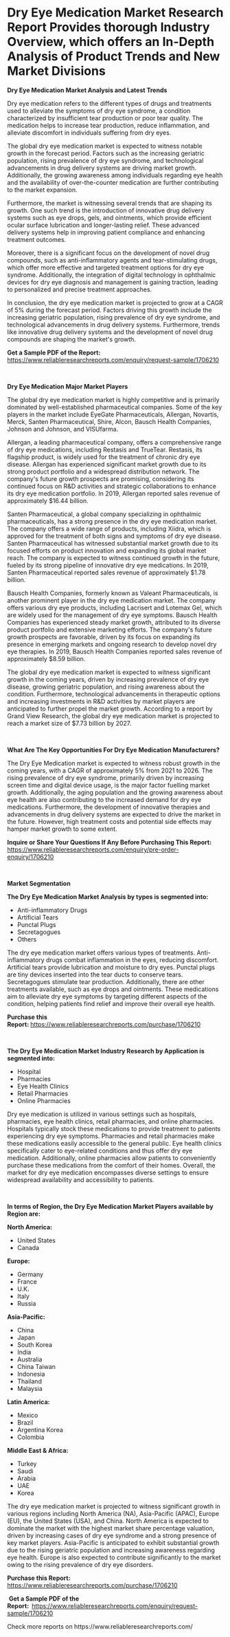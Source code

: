 <p><h1>Dry Eye Medication Market Research Report Provides thorough Industry Overview, which offers an In-Depth Analysis of Product Trends and New Market Divisions</h1></p><p><strong>Dry Eye Medication Market Analysis and Latest Trends</strong></p>
<p><p>Dry eye medication refers to the different types of drugs and treatments used to alleviate the symptoms of dry eye syndrome, a condition characterized by insufficient tear production or poor tear quality. The medication helps to increase tear production, reduce inflammation, and alleviate discomfort in individuals suffering from dry eyes.</p><p>The global dry eye medication market is expected to witness notable growth in the forecast period. Factors such as the increasing geriatric population, rising prevalence of dry eye syndrome, and technological advancements in drug delivery systems are driving market growth. Additionally, the growing awareness among individuals regarding eye health and the availability of over-the-counter medication are further contributing to the market expansion.</p><p>Furthermore, the market is witnessing several trends that are shaping its growth. One such trend is the introduction of innovative drug delivery systems such as eye drops, gels, and ointments, which provide efficient ocular surface lubrication and longer-lasting relief. These advanced delivery systems help in improving patient compliance and enhancing treatment outcomes.</p><p>Moreover, there is a significant focus on the development of novel drug compounds, such as anti-inflammatory agents and tear-stimulating drugs, which offer more effective and targeted treatment options for dry eye syndrome. Additionally, the integration of digital technology in ophthalmic devices for dry eye diagnosis and management is gaining traction, leading to personalized and precise treatment approaches.</p><p>In conclusion, the dry eye medication market is projected to grow at a CAGR of 5% during the forecast period. Factors driving this growth include the increasing geriatric population, rising prevalence of dry eye syndrome, and technological advancements in drug delivery systems. Furthermore, trends like innovative drug delivery systems and the development of novel drug compounds are shaping the market's growth.</p></p>
<p><strong>Get a Sample PDF of the Report:&nbsp;</strong> <a href="https://www.reliableresearchreports.com/enquiry/request-sample/1706210">https://www.reliableresearchreports.com/enquiry/request-sample/1706210</a></p>
<p>&nbsp;</p>
<p><strong>Dry Eye Medication Major Market Players</strong></p>
<p><p>The global dry eye medication market is highly competitive and is primarily dominated by well-established pharmaceutical companies. Some of the key players in the market include EyeGate Pharmaceuticals, Allergan, Novartis, Merck, Santen Pharmaceutical, Shire, Alcon, Bausch Health Companies, Johnson and Johnson, and VISUfarma.</p><p>Allergan, a leading pharmaceutical company, offers a comprehensive range of dry eye medications, including Restasis and TrueTear. Restasis, its flagship product, is widely used for the treatment of chronic dry eye disease. Allergan has experienced significant market growth due to its strong product portfolio and a widespread distribution network. The company's future growth prospects are promising, considering its continued focus on R&D activities and strategic collaborations to enhance its dry eye medication portfolio. In 2019, Allergan reported sales revenue of approximately $16.44 billion.</p><p>Santen Pharmaceutical, a global company specializing in ophthalmic pharmaceuticals, has a strong presence in the dry eye medication market. The company offers a wide range of products, including Xiidra, which is approved for the treatment of both signs and symptoms of dry eye disease. Santen Pharmaceutical has witnessed substantial market growth due to its focused efforts on product innovation and expanding its global market reach. The company is expected to witness continued growth in the future, fueled by its strong pipeline of innovative dry eye medications. In 2019, Santen Pharmaceutical reported sales revenue of approximately $1.78 billion.</p><p>Bausch Health Companies, formerly known as Valeant Pharmaceuticals, is another prominent player in the dry eye medication market. The company offers various dry eye products, including Lacrisert and Lotemax Gel, which are widely used for the management of dry eye symptoms. Bausch Health Companies has experienced steady market growth, attributed to its diverse product portfolio and extensive marketing efforts. The company's future growth prospects are favorable, driven by its focus on expanding its presence in emerging markets and ongoing research to develop novel dry eye therapies. In 2019, Bausch Health Companies reported sales revenue of approximately $8.59 billion.</p><p>The global dry eye medication market is expected to witness significant growth in the coming years, driven by increasing prevalence of dry eye disease, growing geriatric population, and rising awareness about the condition. Furthermore, technological advancements in therapeutic options and increasing investments in R&D activities by market players are anticipated to further propel the market growth. According to a report by Grand View Research, the global dry eye medication market is projected to reach a market size of $7.73 billion by 2027.</p></p>
<p>&nbsp;</p>
<p><strong>What Are The Key Opportunities For Dry Eye Medication Manufacturers?</strong></p>
<p><p>The Dry Eye Medication market is expected to witness robust growth in the coming years, with a CAGR of approximately 5% from 2021 to 2026. The rising prevalence of dry eye syndrome, primarily driven by increasing screen time and digital device usage, is the major factor fuelling market growth. Additionally, the aging population and the growing awareness about eye health are also contributing to the increased demand for dry eye medications. Furthermore, the development of innovative therapies and advancements in drug delivery systems are expected to drive the market in the future. However, high treatment costs and potential side effects may hamper market growth to some extent.</p></p>
<p><strong>Inquire or Share Your Questions If Any Before Purchasing This Report:</strong> <a href="https://www.reliableresearchreports.com/enquiry/pre-order-enquiry/1706210">https://www.reliableresearchreports.com/enquiry/pre-order-enquiry/1706210</a></p>
<p>&nbsp;</p>
<p><strong>Market Segmentation</strong></p>
<p><strong>The Dry Eye Medication Market Analysis by types is segmented into:</strong></p>
<p><ul><li>Anti-inflammatory Drugs</li><li>Artificial Tears</li><li>Punctal Plugs</li><li>Secretagogues</li><li>Others</li></ul></p>
<p><p>The dry eye medication market offers various types of treatments. Anti-inflammatory drugs combat inflammation in the eyes, reducing discomfort. Artificial tears provide lubrication and moisture to dry eyes. Punctal plugs are tiny devices inserted into the tear ducts to conserve tears. Secretagogues stimulate tear production. Additionally, there are other treatments available, such as eye drops and ointments. These medications aim to alleviate dry eye symptoms by targeting different aspects of the condition, helping patients find relief and improve their overall eye health.</p></p>
<p><strong>Purchase this Report:&nbsp;</strong><a href="https://www.reliableresearchreports.com/purchase/1706210">https://www.reliableresearchreports.com/purchase/1706210</a></p>
<p>&nbsp;</p>
<p><strong>The Dry Eye Medication Market Industry Research by Application is segmented into:</strong></p>
<p><ul><li>Hospital</li><li>Pharmacies</li><li>Eye Health Clinics</li><li>Retail Pharmacies</li><li>Online Pharmacies</li></ul></p>
<p><p>Dry eye medication is utilized in various settings such as hospitals, pharmacies, eye health clinics, retail pharmacies, and online pharmacies. Hospitals typically stock these medications to provide treatment to patients experiencing dry eye symptoms. Pharmacies and retail pharmacies make these medications easily accessible to the general public. Eye health clinics specifically cater to eye-related conditions and thus offer dry eye medication. Additionally, online pharmacies allow patients to conveniently purchase these medications from the comfort of their homes. Overall, the market for dry eye medication encompasses diverse settings to ensure widespread availability and accessibility to patients.</p></p>
<p>&nbsp;</p>
<p><strong>In terms of Region, the Dry Eye Medication Market Players available by Region are:</strong></p>
<p>
    <p> <strong> North America: </strong>
        <ul>
            <li>United States</li>
            <li>Canada</li>
        </ul>
        </p> 
    <p> <strong> Europe: </strong>
        <ul>
            <li>Germany</li>
            <li>France</li>
            <li>U.K.</li>
            <li>Italy</li>
            <li>Russia</li>
        </ul>
        </p> 
    <p> <strong> Asia-Pacific: </strong>
        <ul>
            <li>China</li>
            <li>Japan</li>
            <li>South Korea</li>
            <li>India</li>
            <li>Australia</li>
            <li>China Taiwan</li>
            <li>Indonesia</li>
            <li>Thailand</li>
            <li>Malaysia</li>
        </ul>
        </p> 
    <p> <strong> Latin America: </strong>
        <ul>
            <li>Mexico</li>
            <li>Brazil</li>
            <li>Argentina Korea</li>
            <li>Colombia</li>
        </ul>
        </p> 
    <p> <strong> Middle East & Africa: </strong>
        <ul>
            <li>Turkey</li>
            <li>Saudi</li>
            <li>Arabia</li>
            <li>UAE</li>
            <li>Korea</li>
        </ul>
    </p>
    </p>
<p><p>The dry eye medication market is projected to witness significant growth in various regions including North America (NA), Asia-Pacific (APAC), Europe (EU), the United States (USA), and China. North America is expected to dominate the market with the highest market share percentage valuation, driven by increasing cases of dry eye syndrome and a strong presence of key market players. Asia-Pacific is anticipated to exhibit substantial growth due to the rising geriatric population and increasing awareness regarding eye health. Europe is also expected to contribute significantly to the market owing to the rising prevalence of dry eye disorders.</p></p>
<p><strong>Purchase this Report: </strong><a href="https://www.reliableresearchreports.com/purchase/1706210">https://www.reliableresearchreports.com/purchase/1706210</a></p>
<p>&nbsp;<strong>Get a Sample PDF of the Report:&nbsp;&nbsp;</strong><a href="https://www.reliableresearchreports.com/enquiry/request-sample/1706210">https://www.reliableresearchreports.com/enquiry/request-sample/1706210</a></p>
<p><strong></strong></p>
<p>Check more reports on https://www.reliableresearchreports.com/</p>